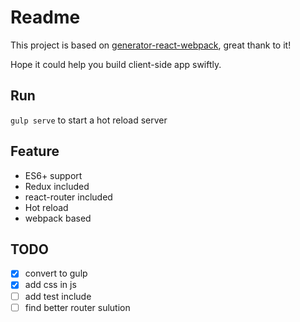 # Readme 

This project is based on [generator-react-webpack](https://github.com/newtriks/generator-react-webpack), great thank to it!

Hope it could help you build client-side app swiftly.

## Run

`gulp serve` to start a hot reload server

## Feature

- ES6+ support
- Redux included
- react-router included
- Hot reload
- webpack based

## TODO

- [x] convert to gulp
- [x] add css in js
- [ ] add test include
- [ ] find better router sulution
